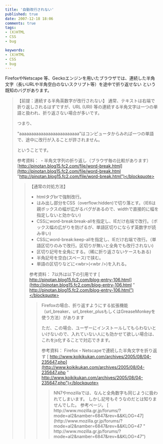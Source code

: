 ```yaml
---
title: '自動改行されない'
published: true
date: 2007-12-18 18:06
comments: true
tags:
- (X)HTML
- CSS
- bug

keywords:
- (X)HTML
- CSS
- bug
---
```

FirefoxやNetscape 等、Geckoエンジンを用いたブラウザでは、連続した半角文字（長いURLや半角空白のないスクリプト等）を途中で折り返せない
という既知のバグがあります。
<blockquote>【前提：連続する半角英数字が改行されない】
通常、テキストは右端で折り返しされるはずですが、URL (URI) 等の連続する半角文字は一つの単語と扱われ、折り返さない場合が多いです。

つまり、

"aaaaaaaaaaaaaaaaaaaaaaaaa"はコンピュータからみれば一つの単語で、途中に改行が入ることが許されません。

ということです。

参考資料：
・半角文字列の折り返し（ブラウザ毎の比較があります）
[http://pinotan.blog15.fc2.com/file/word-break.html](http://pinotan.blog15.fc2.com/file/word-break.html "http://pinotan.blog15.fc2.com/file/word-break.html")</blockquote>
<blockquote>【通常の対処方法】

- htmlタグbrで強制改行。
- はみ出し部分をCSS（overflow:hidden)で切り落とす。（IE6は親ボックスの幅が広がるバグがあるので、widthで直接的に幅を指定しないと効かない)
- CSSにword-break:break-allを指定し、IEだけ右端で改行。（ボックス幅の広がりを防げるが、単語区切りにならず英数字が読み辛い)
- CSSにword-break:keep-allを指定し、IEだけ右端で改行。（単語区切りのみで改行。区切りが無いと全角でも改行されない)
- 区切り記号を全角にする。（稀に折り返さないケースもある)
- 半角記号を空白(スペース)で挟む。
- 単語の区切りなどに&lt;wbr&gt;(&lt;wbr /&gt;)を入れる。

参考資料：
7以外は以下の引用です
[ http://pinotan.blog15.fc2.com/blog-entry-106.html](http://pinotan.blog15.fc2.com/blog-entry-106.html " http://pinotan.blog15.fc2.com/blog-entry-106.html")</blockquote>
<blockquote>Firefoxの場合、折り返すようにする拡張機能（url_breaker、url_breker_plusもしくはGreaseMonkeyを使う方法）があります

ただ、この場合、ユーザーにインストールしてもらわないといけないので、入れていない人にも効かせて欲しい場合は、これをjs化することで対応できます。

参考資料：
Firefox・Netscapeで連続した半角文字を折り返す
[ http://www.koikikukan.com/archives/2005/08/04-235647.php](http://www.koikikukan.com/archives/2005/08/04-235647.php " http://www.koikikukan.com/archives/2005/08/04-235647.php")</blockquote>
<blockquote>NN7やmozillaでは、なんと全角数字も同じように扱われてしまいます。
しかし記号もそうなのだとは知りませんでした。
参考ページ。
[ http://www.mozilla.gr.jp/forums/?mode=al2&amp;namber=6847&amp;rev=&amp;&amp;KLOG=47](http://www.mozilla.gr.jp/forums/?mode=al2&amp;namber=6847&amp;rev=&amp;&amp;KLOG=47 " http://www.mozilla.gr.jp/forums/?mode=al2&amp;namber=6847&amp;rev=&amp;&amp;KLOG=47")</blockquote>